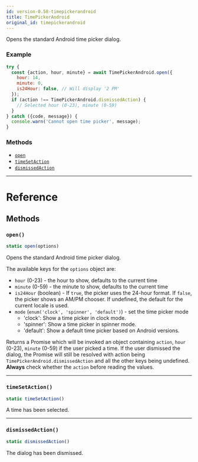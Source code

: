 ```yaml
---
id: version-0.58-timepickerandroid
title: TimePickerAndroid
original_id: timepickerandroid
---
```


Opens the standard Android time picker dialog.

### Example

```javascript
try {
  const {action, hour, minute} = await TimePickerAndroid.open({
    hour: 14,
    minute: 0,
    is24Hour: false, // Will display '2 PM'
  });
  if (action !== TimePickerAndroid.dismissedAction) {
    // Selected hour (0-23), minute (0-59)
  }
} catch ({code, message}) {
  console.warn('Cannot open time picker', message);
}
```

### Methods

* [`open`](timepickerandroid.md#open)
* [`timeSetAction`](timepickerandroid.md#timesetaction)
* [`dismissedAction`](timepickerandroid.md#dismissedaction)

---

# Reference

## Methods

### `open()`

```javascript
static open(options)
```

Opens the standard Android time picker dialog.

The available keys for the `options` object are:

* `hour` (0-23) - the hour to show, defaults to the current time
* `minute` (0-59) - the minute to show, defaults to the current time
* `is24Hour` (boolean) - If `true`, the picker uses the 24-hour format. If `false`, the picker shows an AM/PM chooser. If undefined, the default for the current locale is used.
* `mode` (`enum('clock', 'spinner', 'default')`) - set the time picker mode
  * 'clock': Show a time picker in clock mode.
  * 'spinner': Show a time picker in spinner mode.
  * 'default': Show a default time picker based on Android versions.

Returns a Promise which will be invoked an object containing `action`, `hour` (0-23), `minute` (0-59) if the user picked a time. If the user dismissed the dialog, the Promise will still be resolved with action being `TimePickerAndroid.dismissedAction` and all the other keys being undefined. **Always** check whether the `action` before reading the values.

---

### `timeSetAction()`

```javascript
static timeSetAction()
```

A time has been selected.

---

### `dismissedAction()`

```javascript
static dismissedAction()
```

The dialog has been dismissed.
